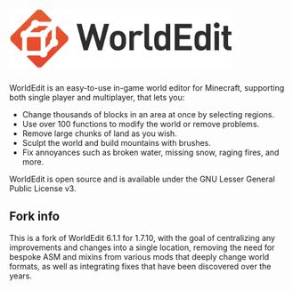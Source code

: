<h1>
    <img src="worldedit-logo.svg" alt="WorldEdit" width="400" /> 
</h1>

WorldEdit is an easy-to-use in-game world editor for Minecraft, supporting both
single player and multiplayer, that lets you:

* Change thousands of blocks in an area at once by selecting regions.
* Use over 100 functions to modify the world or remove problems.
* Remove large chunks of land as you wish.
* Sculpt the world and build mountains with brushes.
* Fix annoyances such as broken water, missing snow, raging fires, and more.

WorldEdit is open source and is available under the GNU Lesser General Public
License v3.

## Fork info

This is a fork of WorldEdit 6.1.1 for 1.7.10, with the goal of centralizing any improvements and changes into a single location,
removing the need for bespoke ASM and mixins from various mods that deeply change world formats, as well as integrating fixes that have been discovered over the years.